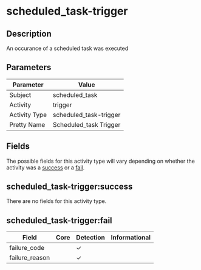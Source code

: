 scheduled_task-trigger
======================

Description
-----------
An occurance of a scheduled task was executed

Parameters
----------
| Parameter     | Value                  |
| ------------- | ---------------------- |
| Subject       | scheduled_task         |
| Activity      | trigger                |
| Activity Type | scheduled_task-trigger |
| Pretty Name   | Scheduled_task Trigger |


Fields
------

The possible fields for this activity type will vary depending on whether the activity was a [success](#scheduled_task-triggersuccess) or a [fail](#scheduled_task-triggerfail).


scheduled_task-trigger:success
------------------------------

There are no fields for this activity type.


scheduled_task-trigger:fail
---------------------------

| Field          | Core | Detection | Informational |
| -------------- | ---- | --------- | ------------- |
| failure_code   |      | &#10003;  |               |
| failure_reason |      | &#10003;  |               |